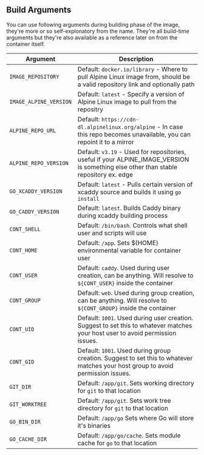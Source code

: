 ## Build Arguments

You can use following arguments during building phase of the image, they're more or so self-explonatory from the name. They're all build-time arguments but they're also available as a reference later on from the container itself.

| Argument         | Description                                                                                                                      |
|------------------|----------------------------------------------------------------------------------------------------------------------------------|
| `IMAGE_REPOSITORY`     | Default: `docker.io/library` - Where to pull Alpine Linux image from, should be a valid repository link and optionally path |
| `IMAGE_ALPINE_VERSION` | Default: `latest` - Specify a version of Alpine Linux image to pull from the repositry |
| `ALPINE_REPO_URL`      | Default: `https://cdn-dl.alpinelinux.org/alpine` - In case this repo becomes unavailable, you can repoint it to a mirror |
| `ALPINE_REPO_VERSION`  | Default: `v3.19` - Used for repositories, useful if your ALPINE_IMAGE_VERSION is something else other than stable repository ex. edge |
| `GO_XCADDY_VERSION`    | Default: `latest` - Pulls certain version of xcaddy source and builds it using `go install` |
| `GO_CADDY_VERSION`     | Default: `latest`. Builds Caddy binary during xcaddy building process                                                            |
| `CONT_SHELL`           | Default: `/bin/bash`. Controls what shell user and scripts will use                                                              |
| `CONT_HOME`            | Default: `/app`. Sets ${HOME} environmental variable for container user                                                          |
| `CONT_USER`            | Default: `caddy`. Used during user creation, can be anything. Will resolve to `${CONT_USER}` inside the container                |
| `CONT_GROUP`           | Default: `web`. Used during group creation, can be anything. Will resolve to `${CONT_GROUP}` inside the container                |
| `CONT_UID`             | Default: `1001`. Used during user creation. Suggest to set this to whatever matches your host user to avoid permission issues.   |
| `CONT_GID`             | Default: `1001`. Used during group creation. Suggest to set this to whatever matches your host group to avoid permission issues. |
| `GIT_DIR`              | Default: `/app/git`. Sets working directory for `git` to that location                                                           |
| `GIT_WORKTREE`         | Default: `/app/git`. Sets work tree directory for `git` to that location                                                         |
| `GO_BIN_DIR`           | Default: `/app/go` Sets where Go will store it's binaries |
| `GO_CACHE_DIR`         | Default: `/app/go/cache`. Sets module cache for `go` to that location                                                                  |
